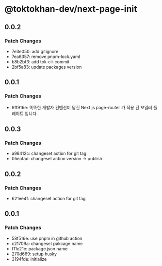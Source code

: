 # @toktokhan-dev/next-page-init

## 0.0.2

### Patch Changes

- 7e3e050: add gitignore
- 7ea6357: remove pnpm-lock.yaml
- b8b2bf3: add tok-cli-commit
- 2bf5a83: update packages version

## 0.0.1

### Patch Changes

- 9ff916e: 똑똑한 개발자 컨벤션이 담긴 Next.js page-router 가 적용 된 보일러 플레이트 입니다.

## 0.0.3

### Patch Changes

- a96412c: changeset action for git tag
- 05eafad: changeset action version -> publish

## 0.0.2

### Patch Changes

- 621ee4f: changeset action for git tag

## 0.0.1

### Patch Changes

- 58f516e: use pnpm in github action
- c21709a: changeset pakcage name
- f11c21e: package.json name
- 270d669: setup husky
- 3194fde: initialize
